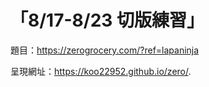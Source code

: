 # 「8/17-8/23 切版練習」

題目：https://zerogrocery.com/?ref=lapaninja

呈現網址：https://koo22952.github.io/zero/.
